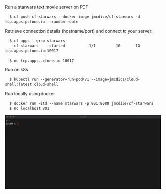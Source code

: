 Run a starwars text movie server on PCF

```console
  $ cf push cf-starwars --docker-image jmcdice/cf-starwars -d tcp.apps.pcfone.io --random-route
```

Retrieve connection details (hostname/port) and connect to your server:

```console
  $ cf apps | grep starwars
    cf-starwars     started           1/1         1G       1G     tcp.apps.pcfone.io:10017

  $ nc tcp.apps.pcfone.io 10017
```

Run on k8s
```console
  $ kubectl run --generator=run-pod/v1 --image=jmcdice/cloud-shell:latest cloud-shell 
```

Run locally using docker
```console
  $ docker run -itd --name starwars -p 801:8080 jmcdice/cf-starwars
  $ nc localhost 801
```

![Example](./example.gif)

